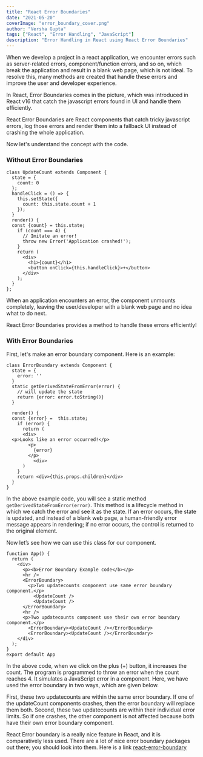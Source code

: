 ```yaml
---
title: "React Error Boundaries"
date: "2021-05-20"
coverImage: "error_boundary_cover.png"
author: "Versha Gupta"
tags: ["React", "Error Handling", "JavaScript"]
description: "Error Handling in React using React Error Boundaries"
---
```


When we develop a project in a react application, we encounter errors such as server-related errors, component/function errors, and so on, which break the application and result in a blank web page, which is not ideal. To resolve this, many methods are created that handle these errors and improve the user and developer experience.

In React, Error Boundaries comes in the picture, which was introduced in React v16 that catch the javascript errors found in UI  and handle them efficiently. 

React Error Boundaries are React components that catch tricky javascript errors, log those errors and render them into a fallback UI instead of crashing the whole application.

Now let's understand the concept with the code.

### Without Error Boundaries

```JS
class UpdateCount extends Component {
  state = {
    count: 0
  };
  handleClick = () => {
    this.setState({
      count: this.state.count + 1
    });
  }
  render() {
  const {count} = this.state;
    if (count === 4) {
      // Imitate an error!
      throw new Error('Application crashed!');
    }
    return (
      <div>
        <h1>{count}</h1>
        <button onClick={this.handleClick}>+</button>
      </div>
    );
  }
};
```

When an application encounters an error, the component unmounts completely, leaving the user/developer with a blank web page and no idea what to do next.

React Error Boundaries provides a method to handle these errors efficiently!

### With Error Boundaries

First, let's make an error boundary component. Here is an example:

```JS
class ErrorBoundary extends Component {
  state = {
    error: ''
  }
  static getDerivedStateFromError(error) { 
    // will update the state 
    return {error: error.toString()}
  }
  
  render() {
  const {error} =  this.state;
    if (error) {
      return (
      <div>
  <p>Looks like an error occurred!</p>
        <p>
          {error}
        </p>
          <div>
      )
    }
    return <div>{this.props.children}</div>
  }
}
```


In the above example code, you will see a static method `getDerivedStateFromError(error)`. This method is a lifecycle method in which we catch the error and see it as the state. If an error occurs, the state is updated, and instead of a blank web page, a human-friendly error message appears in rendering; if no error occurs, the control is returned to the original element.

Now let’s see how we can use this <ErrorBoundary> class for our <UpdateCount> component.

```JS
function App() {  
  return (  
    <div>  
      <p><b>Error Boundary Example code</b></p>  
      <hr />  
      <ErrorBoundary>  
        <p>Two updatecounts component use same error boundary component.</p>  
          <UpdateCount />  
          <UpdateCount />  
      </ErrorBoundary>  
      <hr />  
      <p>Two updatecounts component use their own error boundary component.</p>  
        <ErrorBoundary><UpdateCount /></ErrorBoundary>  
        <ErrorBoundary><UpdateCount /></ErrorBoundary>  
    </div>  
  );  
}  
export default App 
```

In the above code, when we click on the plus (+) button, it increases the count. The program is programmed to throw an error when the count reaches 4. It simulates a JavaScript error in a component. Here, we have used the error boundary in two ways, which are given below.

First, these two updatecounts are within the same error boundary. If one of the updateCount components crashes, then the error boundary will replace them both.
Second, these two updatecounts are within their individual error limits. So if one crashes, the other component is not affected because both have their own error boundary component.

React Error boundary is a really nice feature in React, and it is comparatively less used.
There are a lot of nice error boundary packages out there; you should look into them.  Here is a link  [react-error-boundary](https://github.com/bvaughn/react-error-boundary#readme)



